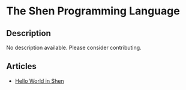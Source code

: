 # The Shen Programming Language

## Description

No description available. Please consider contributing.

## Articles

- [Hello World in Shen](https://sampleprograms.io/projects/hello-world/shen)